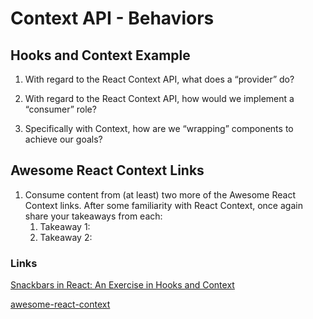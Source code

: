 # Context API - Behaviors

## Hooks and Context Example
1. With regard to the React Context API, what does a “provider” do?

2. With regard to the React Context API, how would we implement a “consumer” role?

3. Specifically with Context, how are we “wrapping” components to achieve our goals?

## Awesome React Context Links
1. Consume content from (at least) two more of the Awesome React Context links. After some familiarity with React Context, once again share your takeaways from each:
    1. Takeaway 1:
    2. Takeaway 2:

### Links
[Snackbars in React: An Exercise in Hooks and Context](https://medium.com/swlh/snackbars-in-react-an-exercise-in-hooks-and-context-299b43fd2a2b)

[awesome-react-context](https://github.com/diegohaz/awesome-react-context)